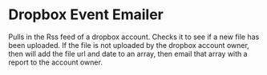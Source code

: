 # Dropbox Event Emailer

Pulls in the Rss feed of a dropbox account. Checks it to see if a new file has been uploaded. If the file is not uploaded by the dropbox account owner, then will add the file url and date to an array, then email that array with a report to the account owner.
